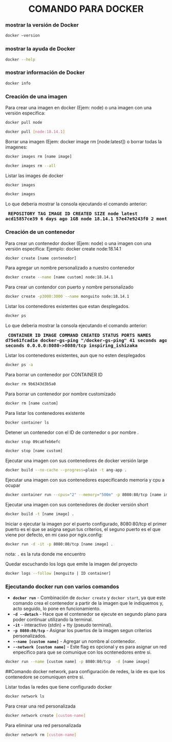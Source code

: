 <div align="center">
    <h1>COMANDO PARA DOCKER</h1>
</div>

### mostrar la versión de Docker
```bash
docker –version
```
### mostrar la ayuda de Docker
```bash
docker --help
```
### mostrar información de Docker
```bash
docker info
```
### Creación de una imagen
Para crear una imagen en docker (Ejem: node) o una imagen con una versión especifica:
```bash
docker pull node
```
```bash
docker pull [node:18.14.1]
```
Borrar una imagen (Ejem: docker image rm [node:latest]) o borrar todas la imagenes:
```bash
docker images rm [name image]
```
```bash
docker images rm --all
```
Listar las images de docker
```bash
docker images
```

```bash
docker images
```
Lo que deberia mostrar la consola ejecutando el comando anterior:
<strong><pre>
REPOSITORY   TAG       IMAGE ID       CREATED        SIZE
node         latest    acd15857ce39   6 days ago     1GB
node         18.14.1   57e47e9243f0   2 months ago   996MB
</pre></strong>

### Creación de un contenedor
Para crear un contenedor docker (Ejem: node) o una imagen con una versión especifica:
Ejemplo: docker create node:18.14.1
```bash
docker create [name contenedor]
```
Para agregar un nombre personalizado a nuestro contenedor
```bash
docker create --name [name custom] node:18.14.1
```

Para crear un contendor con puerto y nombre personalizado
```bash
docker create -p3000:3000 --name monguito node:18.14.1
 ```
Listar los contenedores existentes que estan desplegados.
```bash
docker ps
```
Lo que deberia mostrar la consola ejecutando el comando anterior:
<strong><pre>
CONTAINER ID   IMAGE            COMMAND             CREATED          STATUS          PORTS                    NAMES
d75e61fcad1e   docker-gs-ping   "/docker-gs-ping"   41 seconds ago   Up 40 seconds   0.0.0.0:8080->8080/tcp   inspiring_ishizaka
</pre></strong>

Listar los contenedores existentes, aun que no esten desplegados
```bash
docker ps -a
```
Para borrar un contenedor por CONTAINER ID
```bash
docker rm 9b6343d3b5a0
```
Para borrar un contenedor por nombre customizado
```bash
docker rm [name custom]
```
Para listar los contenedores existente
```bash
Docker container ls
```
Detener un contenedor con el ID de contenedor o por nombre .
```bash
docker stop 09ca6feb6efc
```
```bash
docker stop [name custom]
```
Ejecutar una imagen con sus contenedores de docker versión large
```bash
docker build --no-cache --progress=plain -t ang-app .
```
Ejecutar una imagen con sus contenedores especificando memoria y cpu a ocupar
```bash
docker container run --cpus="2" --memory="500m" -p 8080:80/tcp [name image]
```
Ejecutar una imagen con sus contenedores de docker versión short
```bash
docker build -t [name image] .
```
Iniciar o ejecutar la imagen por el puerto configurado, 8080:80/tcp el primer puerto es el que se asigna segun tus criterios, el seguno puerto es el que viene por defecto, en mi caso por ngix.config:
```bash
docker run -d -it -p 8080:80/tcp [name image] .
```
nota: `.` es la ruta donde me encuentro

Quedar escuchando los logs que emite la imagen del proyecto
```bash
docker logs --follow [monguito | ID container]
```

### Ejecutando docker run con varios comandos
- **`docker run`** - Combinación de `docker create` y `docker start`, ya que este comando crea el contenedor a partir de la imagen que le indiquemos y, acto seguido, lo pone en funcionamiento.
- **`-d --detach`** - Hace que el contenedor se ejecute en segundo plano para poder continuar utilizando la terminal.
- **`-it`** - interactivo (stdin) + tty (pseudo terminal).
- **`-p 8080:80/tcp`** - Asignar los puertos de la imagen segun criterios personalizados.
- **`--name [custom name]`** - Agregar un nombre al contenedor.
- **`--network [custom name]`** - Este flag es opcional y es para asignar un red enpecifico para que se comunique con los ocntenedores entre si.
```bash
docker run --name [custom name] -p 8080:80/tcp  -d [name image]
```

##Comando docker network, para configuración de redes, la ide es que los contenedore se comuniquen entre si.

Listar todas la redes que tiene configurado docker
```bash
docker network ls
```
Para crear una red personalizada
```bash
docker network create [custom-name]
```

Para eliminar una red personalizada
```bash
docker network rm [custom-name]
```
